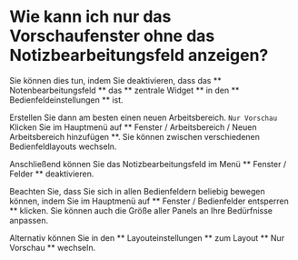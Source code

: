 # Wie kann ich nur das Vorschaufenster ohne das Notizbearbeitungsfeld anzeigen?

Sie können dies tun, indem Sie deaktivieren, dass das ** Notenbearbeitungsfeld ** das ** zentrale Widget ** in den ** Bedienfeldeinstellungen ** ist.

Erstellen Sie dann am besten einen neuen Arbeitsbereich. ` Nur Vorschau ` Klicken Sie im Hauptmenü auf ** Fenster / Arbeitsbereich / Neuen Arbeitsbereich hinzufügen **. Sie können zwischen verschiedenen Bedienfeldlayouts wechseln.

Anschließend können Sie das Notizbearbeitungsfeld im Menü ** Fenster / Felder ** deaktivieren.

Beachten Sie, dass Sie sich in allen Bedienfeldern beliebig bewegen können, indem Sie im Hauptmenü auf ** Fenster / Bedienfelder entsperren ** klicken. Sie können auch die Größe aller Panels an Ihre Bedürfnisse anpassen.

Alternativ können Sie in den ** Layouteinstellungen ** zum Layout ** Nur Vorschau ** wechseln.